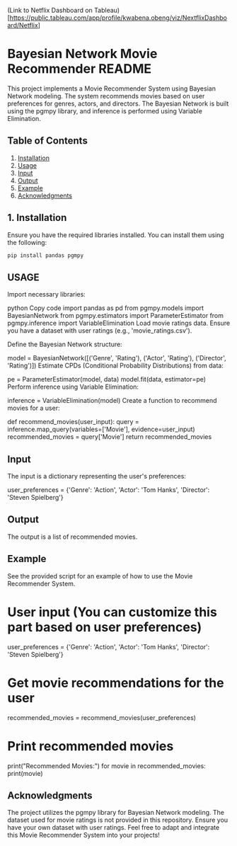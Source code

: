 (Link to Netflix Dashboard on Tableau)[https://public.tableau.com/app/profile/kwabena.obeng/viz/NextflixDashboard/Netflix]


# Bayesian Network Movie Recommender README

This project implements a Movie Recommender System using Bayesian Network modeling. The system recommends movies based on user preferences for genres, actors, and directors. The Bayesian Network is built using the pgmpy library, and inference is performed using Variable Elimination.

## Table of Contents

1. [Installation](#installation)
2. [Usage](#usage)
3. [Input](#input)
4. [Output](#output)
5. [Example](#example)
6. [Acknowledgments](#acknowledgments)

## 1. Installation

Ensure you have the required libraries installed. You can install them using the following:

```bash
pip install pandas pgmpy
```
## USAGE
Import necessary libraries:

python
Copy code
import pandas as pd
from pgmpy.models import BayesianNetwork
from pgmpy.estimators import ParameterEstimator
from pgmpy.inference import VariableElimination
Load movie ratings data. Ensure you have a dataset with user ratings (e.g., 'movie_ratings.csv').

Define the Bayesian Network structure:



model = BayesianNetwork([('Genre', 'Rating'), ('Actor', 'Rating'), ('Director', 'Rating')])
Estimate CPDs (Conditional Probability Distributions) from data:


pe = ParameterEstimator(model, data)
model.fit(data, estimator=pe)
Perform inference using Variable Elimination:



inference = VariableElimination(model)
Create a function to recommend movies for a user:


def recommend_movies(user_input):
    query = inference.map_query(variables=['Movie'], evidence=user_input)
    recommended_movies = query['Movie']
    return recommended_movies


## Input
The input is a dictionary representing the user's preferences:


user_preferences = {'Genre': 'Action', 'Actor': 'Tom Hanks', 'Director': 'Steven Spielberg'}
## Output
The output is a list of recommended movies.

## Example
See the provided script for an example of how to use the Movie Recommender System.




# User input (You can customize this part based on user preferences)
user_preferences = {'Genre': 'Action', 'Actor': 'Tom Hanks', 'Director': 'Steven Spielberg'}

# Get movie recommendations for the user
recommended_movies = recommend_movies(user_preferences)

# Print recommended movies
print("Recommended Movies:")
for movie in recommended_movies:
    print(movie)

    
## Acknowledgments
The project utilizes the pgmpy library for Bayesian Network modeling.
The dataset used for movie ratings is not provided in this repository. Ensure you have your own dataset with user ratings.
Feel free to adapt and integrate this Movie Recommender System into your projects!
